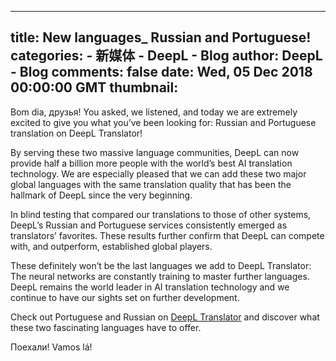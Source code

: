 
---
title: New languages_ Russian and Portuguese!
categories: 
    - 新媒体
    - DeepL - Blog
author: DeepL - Blog
comments: false
date: Wed, 05 Dec 2018 00:00:00 GMT
thumbnail: 
---

<div>   
<p>     Bom dia, друзья! You asked, we listened, and today we are extremely excited to give you what you’ve been looking for: Russian and Portuguese translation on DeepL Translator! </p> <p>     By serving these two massive language communities, DeepL can now provide half a billion more people with the world’s best AI translation technology.     We are especially pleased that we can add these two major global languages with the same translation quality that has been the hallmark of DeepL since the very beginning. </p> <p>     In blind testing that compared our translations to those of other systems, DeepL’s Russian and Portuguese services consistently emerged as translators’ favorites.     These results further confirm that DeepL can compete with, and outperform, established global players. </p> <p>     These definitely won’t be the last languages we add to DeepL Translator: The neural networks are constantly training to master further languages.     DeepL remains the world leader in AI translation technology and we continue to have our sights set on further development. </p> <p>     Check out Portuguese and Russian on <a href="https://www.deepl.com/translator">DeepL Translator</a> and discover what these two fascinating languages have to offer. </p> <p>     Поехали! Vamos lá! </p>  
</div>
            